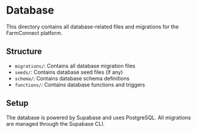 # Database

This directory contains all database-related files and migrations for the FarmConnect platform.

## Structure

- `migrations/`: Contains all database migration files
- `seeds/`: Contains database seed files (if any)
- `schema/`: Contains database schema definitions
- `functions/`: Contains database functions and triggers

## Setup

The database is powered by Supabase and uses PostgreSQL. All migrations are managed through the Supabase CLI.